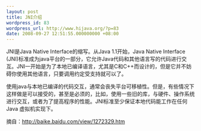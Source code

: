 ```yaml
---
layout: post
title: JNI介绍
wordpress_id: 83
wordpress_url: http://www.hijava.org/?p=83
date: 2008-09-27 12:51:55.000000000 +08:00
---
```

JNI是Java Native Interface的缩写。从Java 1.1开始，Java Native Interface (JNI)标准成为java平台的一部分，它允许Java代码和其他语言写的代码进行交互。JNI一开始是为了本地已编译语言，尤其是C和C++而设计的，但是它并不妨碍你使用其他语言，只要调用约定受支持就可以了。

使用java与本地已编译的代码交互，通常会丧失平台可移植性。但是，有些情况下这样做是可以接受的，甚至是必须的，比如，使用一些旧的库，与硬件、操作系统进行交互，或者为了提高程序的性能。JNI标准至少保证本地代码能工作在任何Java 虚拟机实现下。

摘自：http://baike.baidu.com/view/1272329.htm
